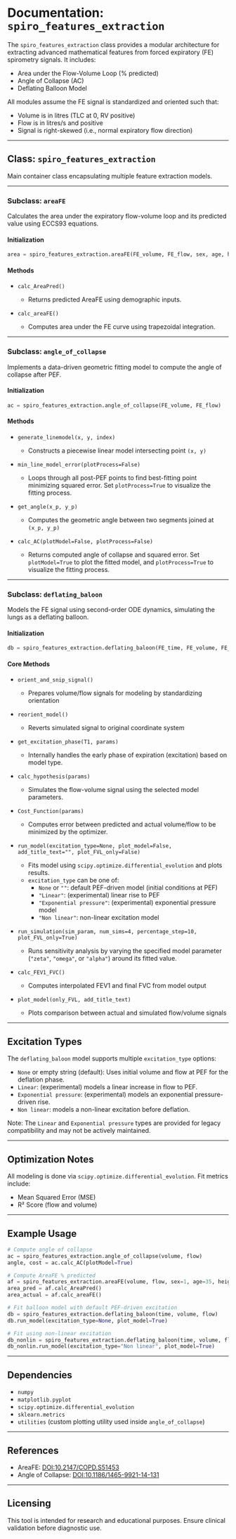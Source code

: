 # Documentation: `spiro_features_extraction`

The `spiro_features_extraction` class provides a modular architecture for extracting advanced mathematical features from forced expiratory (FE) spirometry signals. It includes:

* Area under the Flow-Volume Loop (% predicted)
* Angle of Collapse (AC)
* Deflating Balloon Model

All modules assume the FE signal is standardized and oriented such that:

* Volume is in litres (TLC at 0, RV positive)
* Flow is in litres/s and positive
* Signal is right-skewed (i.e., normal expiratory flow direction)

---

## Class: `spiro_features_extraction`

Main container class encapsulating multiple feature extraction models.

---

### Subclass: `areaFE`

Calculates the area under the expiratory flow-volume loop and its predicted value using ECCS93 equations.

#### Initialization

```python
area = spiro_features_extraction.areaFE(FE_volume, FE_flow, sex, age, height)
```

#### Methods

* `calc_AreaPred()`

  * Returns predicted AreaFE using demographic inputs.

* `calc_areaFE()`

  * Computes area under the FE curve using trapezoidal integration.

---

### Subclass: `angle_of_collapse`

Implements a data-driven geometric fitting model to compute the angle of collapse after PEF.

#### Initialization

```python
ac = spiro_features_extraction.angle_of_collapse(FE_volume, FE_flow)
```

#### Methods

* `generate_linemodel(x, y, index)`

  * Constructs a piecewise linear model intersecting point `(x, y)`

* `min_line_model_error(plotProcess=False)`

  * Loops through all post-PEF points to find best-fitting point minimizing squared error. Set `plotProcess=True` to visualize the fitting process.

* `get_angle(x_p, y_p)`

  * Computes the geometric angle between two segments joined at `(x_p, y_p)`

* `calc_AC(plotModel=False, plotProcess=False)`

  * Returns computed angle of collapse and squared error. Set `plotModel=True` to plot the fitted model, and `plotProcess=True` to visualize the fitting process.

---

### Subclass: `deflating_baloon`

Models the FE signal using second-order ODE dynamics, simulating the lungs as a deflating balloon.

#### Initialization

```python
db = spiro_features_extraction.deflating_baloon(FE_time, FE_volume, FE_flow)
```

#### Core Methods

* `orient_and_snip_signal()`

  * Prepares volume/flow signals for modeling by standardizing orientation

* `reorient_model()`

  * Reverts simulated signal to original coordinate system

* `get_excitation_phase(T1, params)`

  * Internally handles the early phase of expiration (excitation) based on model type.

* `calc_hypothesis(params)`

  * Simulates the flow-volume signal using the selected model parameters.

* `Cost_Function(params)`

  * Computes error between predicted and actual volume/flow to be minimized by the optimizer.

* `run_model(excitation_type=None, plot_model=False, add_title_text="", plot_FVL_only=False)`

  * Fits model using `scipy.optimize.differential_evolution` and plots results.
  * `excitation_type` can be one of:
    - `None` or `""`: default PEF-driven model (initial conditions at PEF)
    - `"Linear"`: (experimental) linear rise to PEF
    - `"Exponential pressure"`: (experimental) exponential pressure model
    - `"Non linear"`: non-linear excitation model

* `run_simulation(sim_param, num_sims=4, percentage_step=10, plot_FVL_only=True)`

  * Runs sensitivity analysis by varying the specified model parameter (`"zeta"`, `"omega"`, or `"alpha"`) around its fitted value.

* `calc_FEV1_FVC()`

  * Computes interpolated FEV1 and final FVC from model output

* `plot_model(only_FVL, add_title_text)`

  * Plots comparison between actual and simulated flow/volume signals

---

## Excitation Types

The `deflating_baloon` model supports multiple `excitation_type` options:

* `None` or empty string (default): Uses initial volume and flow at PEF for the deflation phase.
* `Linear`: (experimental) models a linear increase in flow to PEF.
* `Exponential pressure`: (experimental) models an exponential pressure-driven rise.
* `Non linear`: models a non-linear excitation before deflation.

Note: The `Linear` and `Exponential pressure` types are provided for legacy compatibility and may not be actively maintained.

---

## Optimization Notes

All modeling is done via `scipy.optimize.differential_evolution`. Fit metrics include:

* Mean Squared Error (MSE)
* R² Score (flow and volume)

---

## Example Usage

```python
# Compute angle of collapse
ac = spiro_features_extraction.angle_of_collapse(volume, flow)
angle, cost = ac.calc_AC(plotModel=True)

# Compute AreaFE % predicted
af = spiro_features_extraction.areaFE(volume, flow, sex=1, age=35, height=170)
area_pred = af.calc_AreaPred()
area_actual = af.calc_areaFE()

# Fit balloon model with default PEF-driven excitation
db = spiro_features_extraction.deflating_baloon(time, volume, flow)
db.run_model(excitation_type=None, plot_model=True)

# Fit using non-linear excitation
db_nonlin = spiro_features_extraction.deflating_baloon(time, volume, flow)
db_nonlin.run_model(excitation_type="Non linear", plot_model=True)
```  

---

## Dependencies

* `numpy`
* `matplotlib.pyplot`
* `scipy.optimize.differential_evolution`
* `sklearn.metrics`
* `utilities` (custom plotting utility used inside `angle_of_collapse`)

---

## References

* AreaFE: [DOI:10.2147/COPD.S51453](https://www.dovepress.com/area-under-the-forced-expiratory-flow-volume-loop-in-spirometry-indica-peer-reviewed-fulltext-article-COPD)
* Angle of Collapse: [DOI:10.1186/1465-9921-14-131](https://respiratory-research.biomedcentral.com/articles/10.1186/1465-9921-14-131)

---

## Licensing

This tool is intended for research and educational purposes. Ensure clinical validation before diagnostic use.
